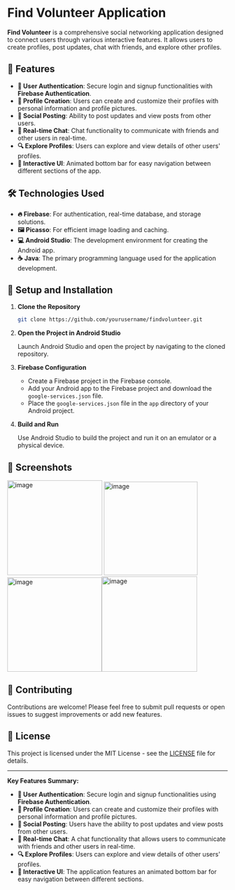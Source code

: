 # Find Volunteer Application

**Find Volunteer** is a comprehensive social networking application designed to connect users through various interactive features. It allows users to create profiles, post updates, chat with friends, and explore other profiles.

## 🌟 Features

- **🔐 User Authentication**: Secure login and signup functionalities with **Firebase Authentication**.
- **👤 Profile Creation**: Users can create and customize their profiles with personal information and profile pictures.
- **📝 Social Posting**: Ability to post updates and view posts from other users.
- **💬 Real-time Chat**: Chat functionality to communicate with friends and other users in real-time.
- **🔍 Explore Profiles**: Users can explore and view details of other users' profiles.
- **🎨 Interactive UI**: Animated bottom bar for easy navigation between different sections of the app.

## 🛠️ Technologies Used

- **🔥 Firebase**: For authentication, real-time database, and storage solutions.
- **🖼️ Picasso**: For efficient image loading and caching.
- **💻 Android Studio**: The development environment for creating the Android app.
- **☕ Java**: The primary programming language used for the application development.

## 🚀 Setup and Installation

1. **Clone the Repository**

   ```bash
   git clone https://github.com/yourusername/findvolunteer.git
   ```

2. **Open the Project in Android Studio**

   Launch Android Studio and open the project by navigating to the cloned repository.

3. **Firebase Configuration**

   - Create a Firebase project in the Firebase console.
   - Add your Android app to the Firebase project and download the `google-services.json` file.
   - Place the `google-services.json` file in the `app` directory of your Android project.

4. **Build and Run**

   Use Android Studio to build the project and run it on an emulator or a physical device.

## 📸 Screenshots

<img width="217" alt="image" src="https://github.com/Eshan-Mishra/Find_volunteer_app/assets/128164974/ad2c661a-12bb-49f9-acb2-4db786be3bca"> <img width="214" alt="image" src="https://github.com/Eshan-Mishra/Find_volunteer_app/assets/128164974/710c6d18-4d17-4e72-b0c5-73198eb901a5"> <img width="216" alt="image" src="https://github.com/Eshan-Mishra/Find_volunteer_app/assets/128164974/c6c661a9-1f5f-408a-8ac3-62d576d9b3f1"><img width="218" alt="image" src="https://github.com/Eshan-Mishra/Find_volunteer_app/assets/128164974/97abd12e-7258-4801-a285-bbf8f5266df7">










## 🤝 Contributing

Contributions are welcome! Please feel free to submit pull requests or open issues to suggest improvements or add new features.

## 📜 License

This project is licensed under the MIT License - see the [LICENSE](LICENSE) file for details.

---

**Key Features Summary:**

- **🔐 User Authentication**: Secure login and signup functionalities using **Firebase Authentication**.
- **👤 Profile Creation**: Users can create and customize their profiles with personal information and profile pictures.
- **📝 Social Posting**: Users have the ability to post updates and view posts from other users.
- **💬 Real-time Chat**: A chat functionality that allows users to communicate with friends and other users in real-time.
- **🔍 Explore Profiles**: Users can explore and view details of other users' profiles.
- **🎨 Interactive UI**: The application features an animated bottom bar for easy navigation between different sections.
